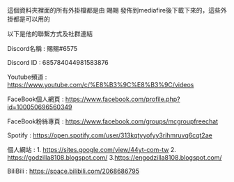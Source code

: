 這個資料夾裡面的所有外掛檔都是由 賜賜
發佈到mediafire後下載下來的，這些外掛都是可以用的

以下是他的聯繫方式及社群連結

Discord名稱 : 賜賜#6575

Discord ID : 685784044981583876

Youtube頻道 : https://www.youtube.com/c/%E8%B3%9C%E8%B3%9C/videos

FaceBook個人網頁 : https://www.facebook.com/profile.php?id=100050696560349

FaceBook粉絲專頁 : https://www.facebook.com/groups/mcgroupfreechat

Spotify : https://open.spotify.com/user/313kqtyyofyy3rihmruvq6cqt2ae

個人網站 : 1. https://sites.google.com/view/44yt-com-tw 2. https://godzilla8108.blogspot.com/ 3.https://engodzilla8108.blogspot.com/

BiliBili : https://space.bilibili.com/2068686795
